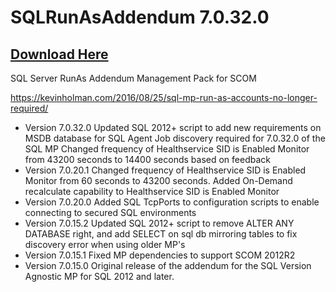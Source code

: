 # SQLRunAsAddendum 7.0.32.0

## [Download Here][Download]

[Download]: https://github.com/thekevinholman/SQLRunAsAddendum/archive/refs/heads/master.zip

SQL Server RunAs Addendum Management Pack for SCOM

https://kevinholman.com/2016/08/25/sql-mp-run-as-accounts-no-longer-required/

* Version 7.0.32.0
Updated SQL 2012+ script to add new requirements on MSDB database for SQL Agent Job discovery required for 7.0.32.0 of the SQL MP
Changed frequency of Healthservice SID is Enabled Monitor from 43200 seconds to 14400 seconds based on feedback
* Version 7.0.20.1
Changed frequency of Healthservice SID is Enabled Monitor from 60 seconds to 43200 seconds.
Added On-Demand recalculate capability to Healthservice SID is Enabled Monitor
* Version 7.0.20.0
Added SQL TcpPorts to configuration scripts to enable connecting to secured SQL environments
* Version 7.0.15.2
Updated SQL 2012+ script to remove ALTER ANY DATABASE right, and add SELECT on sql db mirroring tables to fix discovery error when using older MP's
* Version 7.0.15.1
Fixed MP dependencies to support SCOM 2012R2
* Version 7.0.15.0
Original release of the addendum for the SQL Version Agnostic MP for SQL 2012 and later.
